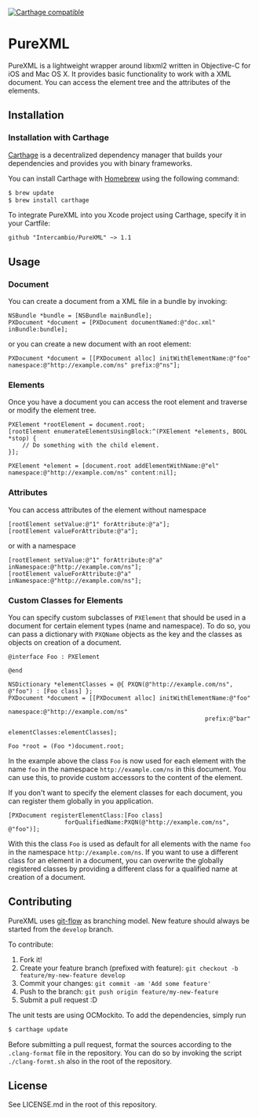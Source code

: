 [![Carthage compatible](https://img.shields.io/badge/Carthage-compatible-4BC51D.svg?style=flat)](https://github.com/Carthage/Carthage)

# PureXML

PureXML is a lightweight wrapper around libxml2 written in Objective-C for iOS and Mac OS X. It provides basic functionality to work with a XML document. You can access the element tree and the attributes of the elements.

## Installation

### Installation with Carthage

[Carthage](https://github.com/Carthage/Carthage) is a decentralized dependency manager that builds your dependencies and provides you with binary frameworks.

You can install Carthage with [Homebrew](http://brew.sh/) using the following command:

```bash
$ brew update
$ brew install carthage
```

To integrate PureXML into you Xcode project using Carthage, specify it in your Cartfile:

```
github "Intercambio/PureXML" ~> 1.1
```

## Usage

### Document

You can create a document from a XML file in a bundle by invoking:

```objc
NSBundle *bundle = [NSBundle mainBundle];
PXDocument *document = [PXDocument documentNamed:@"doc.xml" inBundle:bundle];
```

or you can create a new document with an root element:

```objc
PXDocument *document = [[PXDocument alloc] initWithElementName:@"foo" namespace:@"http://example.com/ns" prefix:@"ns"];
```

### Elements

Once you have a document you can access the root element and traverse or modify the element tree.

```objc
PXElement *rootElement = document.root;
[rootElement enumerateElementsUsingBlock:^(PXElement *elements, BOOL *stop) {
    // Do something with the child element.
}];
```

```objc
PXElement *element = [document.root addElementWithName:@"el" namespace:@"http://example.com/ns" content:nil];
```

### Attributes

You can access attributes of the element without namespace

```objc
[rootElement setValue:@"1" forAttribute:@"a"];
[rootElement valueForAttribute:@"a"];
```

or with a namespace

```objc
[rootElement setValue:@"1" forAttribute:@"a" inNamespace:@"http://example.com/ns"];
[rootElement valueForAttribute:@"a" inNamespace:@"http://example.com/ns"];
```
 
### Custom Classes for Elements

You can specify custom subclasses of `PXElement` that should be used in a document for certain element types (name and namespace). To do so, you can pass a dictionary with `PXQName` objects as the key and the classes as objects on creation of a document.

```objc
@interface Foo : PXElement

@end
```

```objc
NSDictionary *elementClasses = @{ PXQN(@"http://example.com/ns", @"foo") : [Foo class] };
PXDocument *document = [[PXDocument alloc] initWithElementName:@"foo"
                                                     namespace:@"http://example.com/ns"
                                                        prefix:@"bar"
                                                elementClasses:elementClasses];

Foo *root = (Foo *)document.root;
```

In the example above the class `Foo` is now used for each element with the name `foo` in the namespace `http://example.com/ns` in this document. You can use this, to provide custom accessors to the content of the element.

If you don't want to specify the element classes for each document, you can register them globally in you application.

```objc
[PXDocument registerElementClass:[Foo class]
                forQualifiedName:PXQN(@"http://example.com/ns", @"foo")];
```

With this the class `Foo` is used as default for all elements with the name `foo` in the namespace `http://example.com/ns`. If you want to use a different class for an element in a document, you can overwrite the globally registered classes by providing a different class for a qualified name at creation of a document.


## Contributing

PureXML uses [git-flow](http://nvie.com/posts/a-successful-git-branching-model/) as branching model. New feature should always be started from the `develop` branch.

To contribute:

1. Fork it!
2. Create your feature branch (prefixed with feature): `git checkout -b feature/my-new-feature develop`
3. Commit your changes: `git commit -am 'Add some feature'`
4. Push to the branch: `git push origin feature/my-new-feature`
5. Submit a pull request :D

The unit tests are using OCMockito. To add the dependencies, simply run

```bash
$ carthage update
```

Before submitting a pull request, format the sources according to the `.clang-format` file in the repository. You can do so by invoking the script `./clang-formt.sh` also in the root of the repository.

## License

See LICENSE.md in the root of this repository.

